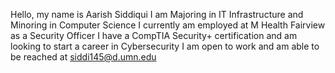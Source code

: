 Hello, my name is Aarish Siddiqui
I am Majoring in IT Infrastructure and Minoring in Computer Science
I currently am employed at M Health Fairview as a Security Officer
I have a CompTIA Security+ certification and am looking to start a career in Cybersecurity
I am open to work and am able to be reached at siddi145@d.umn.edu
